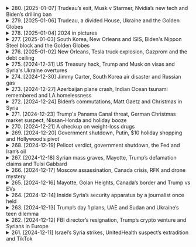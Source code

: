 <details>
<summary>280. [2025-01-07] Trudeau’s exit, Musk v Starmer, Nvidia’s new tech and Biden’s drilling ban</summary><br>

<a href="https://www.youtube.com/watch?v=mFzUPT9hLVo" target="_blank">
    <img src="https://img.youtube.com/vi/mFzUPT9hLVo/maxresdefault.jpg" 
        alt="[Youtube]" width="200">
</a>

# Trudeau’s exit, Musk v Starmer, Nvidia’s new tech and Biden’s drilling ban

### 政治動向
1. **加拿大的政治變動**  
   加拿大總理justin Trudeau宣佈卸任並解散議會，預計將於秋季舉行選舉。此決定被外界視為其因內部鬥爭而辭職。

2. **美國總統的行政命令**  
   美國總統Joe Biden簽署了禁止在大部分海岸線進行新 offshore 油氣開採的行政命令，這項禁令主要針對Atlantic和Pacific洋沿岸地區。

3. **法律與政治挑戰**  
   前任總統Trump批評此禁令並誓言反駁，但根據70年前的法律，總統無權單方面撤銷前任的決定，需透過國會 legislation 方可更改。

---

### 經濟與金融
1. **Nvidia的新技術發布**  
   Nvidia在CES展中發布了新一代的圖形芯片，提升遊戲畫質和AI模擬能力，這將對半導體行業和自動駕駛產業帶來重大影響。

2. **電視器市場的競爭**  
   主要電視メーカ如Samsung和LG展示了最新產品，CES成為全球最大的家電展會，推動了電視技術的進一步發展。

3. **油氣禁令的經濟影響**  
   Biden的 offshore 油氣禁令雖然.symbolic，但仍可能對未來的能源產業布局產生潛在影響。

---

### 科技創新
1. **Nvidia的Enterprise AI 系統**  
   Nvidia推出了新的AI模擬系統，用於教導機器人和自駕車在真實世界中運行，顯著降低實驗成本和風險。

2. **CES展的科技亮點**  
   CES展示了包括新型電視、汽車概念原型和最新的AI應用，凸顯了科技行業的未來趨勢。

3. **半導體技術的進步**  
   新一代圖形芯片的發布將推動遊戲產業和高性能計算的進一步發展。

---

### 自然災害
1. **香港的居住環境問題**  
   高房價導致香港居民生活在極為狹小和擁擠的空間中，四個家庭可能共用一個廁所和廚房。

2. **照片展現的生活困境**  
   《Reuters》報導了一系列照片，生動地展示了香港高房價對居民生活的影響。

---

### 公共衛生事件
1. **香港居住條件的公共衛生隱憂**  
   擁擠的居住環境可能增加疾病傳播風險，特別是在COVID-19等病毒流行的背景下。

2. **全球住房危機**  
   香港的情況是全球高房價和住房短缺問題的一個縮影，對公共衛生和社會穩定構成挑戰。

---

### 法律案件
1. **特朗普的行政權限挑戰**  
   Trump批評Biden的油氣禁令並聲稱將「立即撤銷」，但法律限制了總統的行政權限，需透過立法機構方可更改前任決定。

2. **環境法規的法律辯論**  
   Biden的禁令引發了關於.environmental protection 和economic development的法律辯論，凸顯了政策制定中的複雜性。
</details>

<details>
<summary>279. [2025-01-06] Trudeau, a divided House, Ukraine and the Golden Globes</summary><br>

<a href="https://www.youtube.com/watch?v=v50aYm3Fs5w" target="_blank">
    <img src="https://img.youtube.com/vi/v50aYm3Fs5w/maxresdefault.jpg" 
        alt="[Youtube]" width="200">
</a>

# Trudeau, a divided House, Ukraine and the Golden Globes

### 紐約政商醜聞調查擴大

1. **紐約州長 Hochul 遭調查**
   - 紐約州長 Kathy Hochul 因涉嫌濫用職權及幹預地方檢察官獨立性，正接受聯邦司法部調查。
   - 調查起因於 Hochul 被指要求布法羅市地方檢察官對一名情婦提起訴訟，涉及其戀愛對象的傷害罪案件。

2. **州長辦公室否認不當行為**
   - 紐約州政府強調 Hochul 未有任何濫用職權行為，並批評相關指控為錯誤信息。
   - 指控來源包括一名律師和一名情婦的陳述，但具體細節尚未公開。

### 聯合國祕書長-elect 外交努力

1. **古特雷斯訪問俄羅斯**
   - 聯合國祕書長候選人安東尼奧·古特雷斯計劃於一月上旬會見俄羅斯總統蒲亭，討論烏克蘭局勢及地區安全問題。
   - 此舉旨在尋求降低俄羅斯在東方集團的軍事行動，並探討可能的外交途徑。

2. **古特雷斯的外交路線**
   - 古特雷斯此次訪問俄羅斯被視為其就任前的重要外交努力之一，意在為未來的國際關係奠定基礎。
   - 其他行程包括會見土耳其及其他歐盟國家領導人，以促進和平對話。

### 烏克蘭局勢最新動態

1. **烏軍反擊行動**
   - 約旦消息人士透露，烏克蘭軍方近期在赫爾松等地區發起反擊，取得一定 territorial gains。
   - 此舉被視為對俄羅斯的壓力測試，旨在為未來的和平談判爭取主動。

2. **俄軍東部戰線進展**
   - 俄羅斯方面在烏克蘭東部持續推進，近期成功佔領東烏重要的行政中心 Kurakka。
   - 分析指出，俄軍的穩步推進使烏克蘭陷入被動，但烏方的反擊行動或能改變談判桌上的籌碼。

### 經濟制裁與能源安全

1. **芬蘭海事事件調查**
   - 芬蘭一艘運載俄油的油輪因涉嫌破壞海底電力和光纜設施，被該國海警攔截並控制。
   - 此為首例在國際水域外實施的船舶扣押行動，引發各方對 Baltic Sea 安全的關注。

2. **NATO 加強區域防禦**
   - 面對 Balti 海域基礎設施受損，北約承諾增派軍力至波羅的海沿岸國家。
   - 此舉旨在應對未來可能的幹擾行動，並保障該地區能源和通信安全。

### 其他要聞

1. **倫敦 Grenfell 大廈調查**
   - 七年前的 Grenfell 大廈大火暴露英國高層建築消防標準問題，政府承諾追責相關承包商。
   - 然而，目前大多數承包商因法律和保險Shield未承擔重大經濟責任。

2. **每日推薦閱讀**
   - 推薦文章：《Grenfell 火災 aftermath: 建築安全與責任缺失》。
</details>

<details>
<summary>278. [2025-01-04] 2024 in pictures</summary><br>

<a href="https://www.youtube.com/watch?v=vefvW4I4ef0" target="_blank">
    <img src="https://img.youtube.com/vi/vefvW4I4ef0/maxresdefault.jpg" 
        alt="[Youtube]" width="200">
</a>

# 2024 in pictures

### 2024年Reuters年度圖片回顧：全球重大事件與感人瞬間

#### 1. **全球/photojournalists 談2024年度照片**
   - **標題**: 全球記者分享2024年最具影響力的攝影作品
   - **內涵**:
     - 討論了多張引人注目的圖片，這些圖片捕捉了世界各地的重大事件和人性瞬間。
     - 強調照片背後的故事、記者的努力與冒險精神。
     - 條列出數名記者Susanna Vera、Thomas Mcoa和Lisa Marie David的分享。

#### 2. **Thomas Mcoa：肯亞 Nairobi 的故事**
   - **標題**: Thomas Mcoa 談肯亞Nairobi的攝影經歷
   - **內涵**:
     - 分享了在肯亞首都Nairobi工作的心得。
     - 強調 journalism 的挑戰與責任，以及如何通過鏡頭傳達真實故事。

#### 3. **Lisa Marie David：菲律賓 Manila 的災難與希望**
   - **標題**: Lisa Marie David 談菲律賓Manila的攝影作品
   - **內涵**:
     - 捕捉了超級颱風「Made」襲擊菲律賓時的悲劇與人性光明面。
     - 強調在災難中兒童的天真與 resilience，為報導注入平衡感。

#### 4. **Reuters年度圖片展覽**
   - **標題**: Reuters 2024年圖片展覽總結
   - **內涵**:
     - 提供所有攝影師作品的線上瀏覽連結。
     - 強調這些圖片反映了全球的重大事件與社會變遷。

#### 5. **新聞工作背後的努力**
   - **標題**: 每張照片背後的故事
   - **內涵**:
     - 討論了攝影師如何投注大量時間與心力，以捕捉那些能打動世界的瞬間。
     - 強調 journalism 的不易與其對社會的影響力。

#### 6. **節目製作團隊致謝**
   - **標題**: 致謝Reuters世界新聞節目的團隊
   - **內涵**:
     - 感謝所有製作人員，包括.Producer David Spencer、Gail Isa Jonah Green等。
     - 提及音頻工程與音樂設計的貢獻。

#### 7. **節目結束與來電提醒**
   - **標題**: 節目結尾與下期預告
   - **內涵**:
     - 鼓勵聽眾訂閱Podcast或下載Reuters App，以追蹤最新新聞動態。
     - 提醒觀眾於週一收聽每日頭條節目。
</details>

<details>
<summary>277. [2025-01-03] South Korea, New Orleans and ISIS, Biden's Nippon Steel block and the Golden Globes</summary><br>

<a href="https://www.youtube.com/watch?v=t6C7YEgmdOg" target="_blank">
    <img src="https://img.youtube.com/vi/t6C7YEgmdOg/maxresdefault.jpg" 
        alt="[Youtube]" width="200">
</a>

# South Korea, New Orleans and ISIS, Biden's Nippon Steel block and the Golden Globes

### 經整理的新聞要點：

#### 韓國政治危機：
- 南韓遭彈劾總統尹عزل被警方圍堵逮捕未果。警方花10小時 standoff 但因總統警衛和軍隊阻止而失敗。
- 尹عزل涉嫌叛亂罪，因其企圖在12月初實施戒嚴令。此次行動導致其遭到彈劾。
- 警方未能成功拘押尹عزل，案件將進一步發展。

#### 國際政治動態：
- 德國和法國外長計劃今日訪問敘利亞，將會見新任領袖阿罕德·阿勒沙爾（Ahmed Al Shar）。此為叛軍奪權後，歐盟高官首次訪Syria。
- 美國總統特朗普提名的眾議院議員麥克·Johnson（Mike Johnson）將接受共和黨內部選舉，若出現兩票反對即可致使其落敗。

#### 商業與經濟：
- 日本Nepon鋼鐵公司收購美國新墨西哥州 steel mill 的計劃被阻止。此交易涉及每年增加2000萬噸鋼產能。
- 分析師認為此次交易受阻主要影響限於鋼鐵行業，對美日整體關係影響不大。

#### 武器攻勢：
- 以色列空襲加沙地帶，導致至少68名巴勒斯坦人遇難，其中包括哈瑪斯控制警力的負責人及其副手。

#### 好萊塢獎項季：
- 本年度金球獎將於周日舉行，妮琪·Glazer首次主持。她強調本次晚宴將着重慶祝而非諷刺。
- 入圍作品方面，《 wicked》和《brutalist》為主要競爭者。

#### 其他要聞：
- 虛構電視劇《 Bruiser》，由阿德裏安·布洛迪主演，入圍金球獎最佳戲劇類影片。
- 今早推薦閱讀：Jimmy Carter的 Habitat for Humanity遺產。
</details>

<details>
<summary>276. [2025-01-02] New Orleans, Tesla truck explosion, Gazprom and the debt ceiling</summary><br>

<a href="https://www.youtube.com/watch?v=zgtIIX4_U4Y" target="_blank">
    <img src="https://img.youtube.com/vi/zgtIIX4_U4Y/maxresdefault.jpg" 
        alt="[Youtube]" width="200">
</a>

# New Orleans, Tesla truck explosion, Gazprom and the debt ceiling

### 1. 美國債務上限問題

- **背景**  
  - 美國政府面臨法定借款上限，即債務上限，需在2024年1月14日前採取非常措施避免違約。
  
- **歷史與機制**  
  - 債務上限由國會於1971年設立，最初爲應對第一次世界大戰的借款需求。其作用是設定政府可發行債券的最大額度。
  
- **當前情況**  
  - 財政部可能需要在1月14日之前採取非常措施，以防止債務違約。

### 2. 歐洲能源市場與美國頁巖氣

- **俄羅斯天然氣工業股份公司（Gazprom）困境**  
  - 因俄烏衝突和西方制裁，Gazprom失去歐洲主要客戶，導致2023年虧損70億美元。
  
- **美國頁巖氣的崛起**  
  - 美國天然氣行業迅速填補了俄羅斯供應的空白，成爲歐洲的主要供應商。

### 3. 美國債務上限的政治博弈

- **歷史回顧**  
  - 自1971年以來，債務上限常被用作政治籌碼，尤其是共和黨在近年來將其作爲削減開支的談判工具。
  
- **經濟影響**  
  - 多數政策專家認爲，債務上限是人爲障礙，對全球經濟穩定構成風險。

### 4. 其他國際新聞

- **歐洲能源市場轉型**  
  - 美國頁巖氣在歐洲的崛起結束了俄羅斯天然氣工業股份公司的 dominance，並推動了全球液化天然氣市場的擴張。
  
- **美國與中國臺灣地區的貿易關係**  
  - 美國政府計劃推動中國臺灣地區增加購買美國能源，否則將面臨關稅影響。
</details>

<details>
<summary>275. [2024-12-31] US Treasury hack, Trump and Musk on visas and Syria's Ukraine overtures</summary><br>

<a href="https://www.youtube.com/watch?v=c2IDeBtKBN8" target="_blank">
    <img src="https://img.youtube.com/vi/c2IDeBtKBN8/maxresdefault.jpg" 
        alt="[Youtube]" width="200">
</a>

# US Treasury hack, Trump and Musk on visas and Syria's Ukraine overtures

### 國際關係與地緣政治

#### 敘利亞新政府的戰略夥伴關係  
- 新任敘利亞外長表示，敘利亞希望與烏克蘭建立戰略合作夥伴關係，特別是在俄羅斯影響力減弱的情況下。  
- 烏克蘭正積極與新伊斯蘭主義統治下的敘利亞建立聯繫，其他包括美國在內的國家也在尋求加強雙邊關係。  
- 美國官員對敘利亞新政權持謹慎樂觀態度，同時警惕其可能回歸極端立場的風險。  

#### 技術行業與移民政策的博弈  
- 特朗普政府考慮調整H1B籤證政策，引發科技行業與移民限制派之間的緊張關係。  
- 科技公司依賴H1B籤證引進外國技術人才，而特朗普的支持者認爲這影響了美國工人的就業機會和薪資水平。  
- 特朗普在移民問題上的立場搖擺，既要滿足其基本盤的需求，又要平衡硅谷的利益。  

### 其他國際新聞

#### 紐約新年慶祝活動準備就緒  
- 紐約市成功測試了時代廣場的水晶球和煙花表演設備，確保新年慶祝活動順利進行。  
- 每年吸引了數百萬遊客參與的跨年夜慶祝活動已進入倒計時階段。  

### 總結  
以上爲本周國際新聞的主要看點，涵蓋地緣政治、移民政策和技術行業的動態。更多詳情可參考路透社的實時報道和深度分析。
</details>

<details>
<summary>274. [2024-12-30] Jimmy Carter, South Korea air disaster and Russian gas</summary><br>

<a href="https://www.youtube.com/watch?v=3gPZFsvJDAw" target="_blank">
    <img src="https://img.youtube.com/vi/3gPZFsvJDAw/maxresdefault.jpg" 
        alt="[Youtube]" width="200">
</a>

# Jimmy Carter, South Korea air disaster and Russian gas

**日期：2024年12月30日**

---

### **1. 政治與國際事務**

#### **a. 政治動向**
- 美國政治權力移交及其對跨大西洋經濟的影響。
- 以色列在加薩走廊的軍事行動引起人道主義關注。

#### **b. 地區緊張**
- 加拿大外長妮可拉·扎裏夫訪問印度，討論阿富汗重建、印巴關係及氣候變化等議題。
- 中東和平計劃備受關注，以色列和哈馬斯的對峙持續。

---

### **2. 經濟與商業**

#### **a. 財政市場**
- 亞洲股市收低，美國和歐洲股指漲跌互現，投資者紮堆避險迎接新年。
- 日股全年上漲近20%，創下佳績。

#### **b. 地區經濟影響**
- 經濟合作暨發展組織呼籲俄羅斯恢復履行國際義務，以促進全球增長和穩定。
- 德國等國家逐步擺脫對俄羅斯天然氣的依賴，但部分東歐國家仍高度倚賴。

#### **c. 能源動態**
- 俄羅斯天然氣工業股份公司（Gazprom）因烏克蘭拒絕續簽管道過境協議，可能影響能源供應和價格。
- 約旦及以色列央行呼籲國際捐助以支持脆弱的經濟形勢。

---

### **3. 事故與災害**

#### **a. 自然災害**
- 菲律賓遭遇強烈地震，造成重大人員傷亡和財產損失。

#### **b. 戰爭影響**
- 加沙地帶衝突導致大量平民傷亡，基礎設施遭受破壞。
- 約旦河西岸爆發暴力事件，引發人道主義憂慮。

---

### **總結**
2024年12月30日的全球新聞IGHLIGHTS圍繞政治、經濟和災害三大主題。從美國的政治權力移交到中東和平計劃的緊張局勢，再到亞洲股市的波動和俄羅斯天然氣供應的變數，各個領域均展現出複雜的國際形勢與挑戰。
</details>

<details>
<summary>273. [2024-12-27] Azerbaijan plane crash, Indian Ocean tsunami remembered and LA homelessness</summary><br>

<a href="https://www.youtube.com/watch?v=4NCSCLRM1_E" target="_blank">
    <img src="https://img.youtube.com/vi/4NCSCLRM1_E/maxresdefault.jpg" 
        alt="[Youtube]" width="200">
</a>

# Azerbaijan plane crash, Indian Ocean tsunami remembered and LA homelessness

### 文章要點整理

#### 1. 印度洋海嘯20周年紀念
- **事件背景**：2004年12月印度尼西亞蘇門答臥島附近發生9.1 magnitude地震，引發巨大海嘯，導致超過23萬人喪生。
- **倖存者故事**：
  - SAA在此次災難中失去了兒子Sidik，其屍體未被尋回。
  - SAA仍在希望Sidik可能仍然存活，並每年在災害發生時到墓地祈禱。
- **影響與紀念**：各地舉行活動紀念這場災難，並反思防災減災措施。

#### 2. 洛杉磚對 homelessness 的應對措施
- **城市問題**：洛杉磯市有超過4萬名無家可歸者，影響城市環境和居民生活品質。
- **政策與行動**：
  - 市長Karen Bass的「Inside Safe」計劃已將2.3萬人從街頭轉移到酒店或庇護所。
  - 提供社會服務以幫助這些人恢復生活。
- **成效與挑戰**：
  - 短期內有效減少街頭露宿者，但永久性住房仍不足。
  - 雖然有進展，如58名流浪者搬入新公寓，但仍需持續努力。

#### 3. 全球新聞工作者年度攝影展
- **活動宣佈**：Reuters將於翌日播出「Global photographers discuss photos of the year for 2024」的特別節目。
- **目的**：展示記者如何捕捉年度重要事件，提供視覺記錄。

#### 4. 其他要聞
- **來源**：Reuters網站和應用程序提供更多詳細報導。
- **_podcast 更新**：.listeners被鼓勵在 любимый podcast平臺訂閱以獲取最新內容。

---

以上整理涵蓋了文章中主要的事件與發展，並按主題分類，使用正式且客觀的語言表述。
</details>

<details>
<summary>272. [2024-12-24] Biden’s commutations, Matt Gaetz and Christmas in Syria</summary><br>

<a href="https://www.youtube.com/watch?v=jTL3Xo5m0Fk" target="_blank">
    <img src="https://img.youtube.com/vi/jTL3Xo5m0Fk/maxresdefault.jpg" 
        alt="[Youtube]" width="200">
</a>

# Biden’s commutations, Matt Gaetz and Christmas in Syria

### 經濟與金融
1. **中國經濟刺激措施**  
   - 中國將發行3萬億元人民幣（約4,000億美元）的特別國債，創歷史新高，以應對-economic寒冬並抗衡美國加徵關稅的影響。
   - 北京市願意通過增加債務來抵禦全球經濟的通縮壓力。

2. **俄羅斯貨輪沉沒**  
   - 一艘俄羅斯貨船在地中海西西臥洲與阿爾及利亞之間海域因引擎室爆炸沉沒，兩人失蹤。  

3. **敘利亞宗教自由狀況**  
   - 反叛勢力襲擊教會、破壞十字架，引發基督徒對新政府保障宗教自由能力的疑慮，決定縮減聖誕慶祝規模。

### 政治與國際關係
1. **美國政策變動**
   - 美國參議院通過法案，要求TikTok母公司字節跳動出售該App，否則將於2024年禁用。案件已上訴至最高法院。
   - 特朗普政府計劃退出世界衛生組織（WHO），但拜登政府曾宣布不會退出。

2. **中國對美策略**
   - 美中貿易戰加徵關稅壓力下，北京增加經濟刺激措施，顯示其應對國際局勢的彈性。

3. ** Sudan退出全球饑饉監控系統**  
   - 蘊南政府指控IPC報告不實，退出饑饉監測系統，可能影響全球饑饉救援努力。

### 社會與文化
1. **以色列首次公開承認刺殺哈馬斯領導人**
   - 以國防部承認襲擊哈馬斯高層艾哈邁德·罕尼耶，引發地區緊張局勢。

2. **俄羅斯教會事件**
   - 教會遇襲事件反映敘利亞宗教團體的安全憂慮。

### 科技與網路
1. **TikTok美國命運未定**  
   - 美國政府要求TikTok出售或禁用，案件將由最高法院裁決，涉及國家安全與科技自由問題。

### 其他國際事務
1. **俄羅斯船沉沒**
   - 事件可能影響地中海航運安全，俄方正在調查原因。

2. **敘利亞基督徒聖誕慶祝縮減**
   - 反映當地宗教團體面對新政治局勢的.passive與不信任。

### 網路資源
- 更多報導可於Reuters官網或App查閱。
</details>

<details>
<summary>271. [2024-12-23] Trump's Panama Canal threat, German Christmas market suspect, Nissan-Honda and holiday booze</summary><br>

<a href="https://www.youtube.com/watch?v=CXfjgr_cA4E" target="_blank">
    <img src="https://img.youtube.com/vi/CXfjgr_cA4E/maxresdefault.jpg" 
        alt="[Youtube]" width="200">
</a>

# Trump's Panama Canal threat, German Christmas market suspect, Nissan-Honda and holiday booze

### 節目回顧：《Reuters World News》每日新聞摘要（日期：未提及）

#### 1. **國際政治與安全**
##### a. **德國發生槍擊事件**
   - 地點：Magdeburg
   - 概況：一名具有移民背景的男子射擊聖誕市場，導致多人受傷。
   - 犯罪者特徵：
     - 政治傾向：支持右翼政黨AfD（另類選擇德國）。
     - 社交媒體活動：在X平臺上表達對埃隆·馬斯克的支持。
   - 反應與影響：
     - 公眾情緒：哀悼與震驚，同時引發移民背景的辯論。
     - 政治動態：AfD試圖利用事件提升支持率，目前選情緊繃，SNAP大選將於2月舉行。

##### b. **德國聖誕市場槍擊事件後的政治反應**
   - 反應：
     - 社會出現反移民遊行與騷亂，部分羣眾呼籲「驅逐非裔德國人」。
     - 政府尚未明確發表聲明，但安全措施正在增強。

#### 2. **經濟動態**
##### a. **美國消費者節日飲酒消費趨勢**
   - 經濟背景：
     - 高通脹與收入下降導致消費者支出受限。
     - 消費者行為變化：選擇更廉價的酒精產品，減少豪華飲品購買。
   - 行業影響：
     - 般遳酒廠：推出促銷活動、小包裝來吸引消費者。
     - 酒吧與餐館：營業額下降，特別是聖誕慶祝季節銷售不如往年。

##### b. ** Spirits Industry的挑戰**
   - 消費者行為變化：
     - 由高端酒類轉向廉價產品。
     - 家庭聚會增多，外出來酒吧消費減少。
   - 投資者擔憂：
     - 高端化戰略效果不明顯，行業未來銷售增長可觀性降低。

#### 3. **社會文化**
##### a. **德國宗教融合的玩具經濟**
   - 背景：德國多元文化傳統中，不同宗教相互慶祝。
   - 市場反應：
     - 本地玩具廠商抓住聖誕節商機，推出反映德國文化的玩具。
     - 希望搶佔市場份額，吸引多元化消費羣體。

#### 4. **科技與商業**
##### a. **社交媒體平臺X的影響力**
   - 案例：
     - 槍擊事件嫌疑犯在X平臺上支持AfD和埃隆·馬斯克。
   - 平臺作用：
     - 成為極右翼政黨宣傳工具，同時影響消費者的政治態度。

#### 5. **投資與金融**
##### a. ** Spirits Industry的未來展望**
   - 投資者關注點：
     - 高端化戰略是否失效。
     - 消費者行為變化對銷售的長遠影響。
   - 行業適應策略：
     - 推出折扣、小包裝以應對消費降級趨勢。

---

### 總結
本期節目涵蓋了國際政治安全事件、經濟.consumer behavior trends、社會文化現象以及科技商業互動等多個方面，提供了一個全面的全球時事概況。
</details>

<details>
<summary>270. [2024-12-21] A checkup on weight-loss drugs</summary><br>

<a href="https://www.youtube.com/watch?v=7M0ANFanxAQ" target="_blank">
    <img src="https://img.youtube.com/vi/7M0ANFanxAQ/maxresdefault.jpg" 
        alt="[Youtube]" width="200">
</a>

# A checkup on weight-loss drugs

### 藥物資訊
- **藥物名稱**：GLP-1受體激動劑（如司美agliptin）
- **作用機制**：刺激腸腔分泌GLP-1，抑制胃排空，降低食慾，促進胰島素分泌和減少 glucagon 分泌。
- **主要適應症**：
  - 治療肥胖症
  - 治療2型糖尿病
- **劑量與給藥方式**：通常為每日一次皮下注射。

### 市場影響力
- **需求增加**： Obesity 和 Diabetes 患病率上升，推動 GLP-1 藥物的市場需求。
- **競爭格局**：多個品牌進入市場，包括 Elli Lilly 的 OIC 和 Novo Nordisk 的 Wegovy，導致價格壓力和市場份額競爭。
- **銷售數據**：Ellli Lilly 在 2023 年報告 OIC 的銷售額超過 10 億美元。

### 側 effects 與安全考量
- **常見副作用**：
  - 噁心、嘔吐、 diarrhoea
  - 頭痛、腹痛
- **嚴重心血管事件（CVOT 研究）**：早期研究指出 GLP-1 藥物可能增加胰腺炎風險，但後續研究未發現顯著關聯。
- **罕見副作用**：
  - 急性腎臟病
  - 過敏反應

### 患者教育
- **治療依從性**：患者需堅持藥物注射並配合飲食和運動計劃。
- **飲食建議**：
  - 增加蛋白質攝取
  - 減少加工食品、高鹽和高糖食物的攝入
- **生活方式改變**：鼓勵定期運動，保持均衡飲食，以維持體重管理和整體健康。

### 醫生反饋與反應
- **治療效果滿意度**：
  - 多數醫生報告患者在使用 GLP-1 藥物後體重明顯下降。
  - 患者的血糖控制和整體健康狀況改善。
- **臨牀實用性**：
  - 經便注射，療效顯著。
  - 適合不同階段的肥胖和糖尿病患者。
- **挑戰與考量**：
  - 藥物費用較高，可能影響患者的可及性。
  - 需要對患者進行持續的教育和支持，以確保治療依從性。

### 總結
GLP-1受體激動劑在肥胖和糖尿病治療中具有重要地位，市場需求旺盛。然而，醫生需密切監測副作用並提供適當的患者教育，以最大化療效並降低安全風險。進一步的研究將幫助更好地了解其潛在的多方應用，如酒精成癮和其他疾病。
</details>

<details>
<summary>269. [2024-12-20] Government shutdown, Putin, $10 holiday shopping and Hollywood’s pivot</summary><br>

<a href="https://www.youtube.com/watch?v=fSzdQCV6v70" target="_blank">
    <img src="https://img.youtube.com/vi/fSzdQCV6v70/maxresdefault.jpg" 
        alt="[Youtube]" width="200">
</a>

# Government shutdown, Putin, $10 holiday shopping and Hollywood’s pivot

### 政治與政府

#### 美國政府停擺風潮
- **背景**：美國議會未能在期限內通過 федерal 註款法案，導致政府可能面臨關門。
- **特朗普的影響**：總統-elect Donald Trump 介入第一個雙黨派協議，最終導致法案失敗。
- **後續影響**：政府若停擺，將對聯邦機構運作和僱員薪資造成影響。

#### 司法與政治事件
- **司法調查**：國會正在審查一名參議院的性騷擾投訴，可能引發更大規模的政治醜聞。
- **行政命令**：政府頒布新規章，限制特定行業的環境保護措施，引發環保團體反對。

### 經濟與商業

#### 零售業策略調整
- **消費行為分析**：低收入羣體受通貨膨脹影響，.shopping 模式偏向廉價商品。
- **零售商策略**：Target 和 Walmart 提供更多平價玩具和禮物，吸引節日消費者。
- **心理價格點**：$10 美元的商品成為銷售焦點，因其具備ordable 和低風險性質。

#### 影響與反應
- **市場反應**：零售商憂心 holiday 季節銷售不如預期，特別是高級商品銷售疲軟。
- **消費行為變化**：數據顯示，低收入羣體的支出增長有限，影響整體零售業績。

### 文化與娛樂

#### 好萊塢內容轉型
- **新興趨勢**：好萊塢開始生產更多西部題材和 conservatism 受歡迎的故事。
- **成功案例**：《黃石》系列吸引大量觀眾，而《自由的聲音》則在保守派中獲得熱烈反響。
- **政治因素**：部分業界人士擔憂政治因素可能影響內容創意，某些項目因此被取消。

#### 影視產業反應
- **策略調整**：製作公司開始重視反映美國中部和西部文化的內容，以迎合更廣泛的觀眾需求。
- **多元與政治平衡**：部份創作人員擔心新政策或政治環境可能限制題材多樣性。

### 經濟與社會

#### 消費者心理
- **購物行為**：消費者傾向於節儉購物，偏好實用且價廉的商品。
- **低收入影響**：通脹壓力下，低收入家庭的支出增幅明顯較小，影響零售商銷售策略。

### 科技與健康

#### 健康科技趨勢
- **新興藥物**： weight loss 藥物在近年來變得越來越流行，並引起社會對其副作用和效果的關注。
- **醫療覆蓋**：報告探討這些藥物如何被保險公司承保，以及其對公共衛生的影響。

### 綜合與結論

#### 2024 選後影響
- **政治與娛樂互動**：好萊塢改編內容可能反映了選後政治情勢，部份項目因應政策變化而調整。
- **市場反應靈敏度**：零售業和娛樂產業均需快速適應政治和經濟環境的變動。
</details>

<details>
<summary>268. [2024-12-19] Pelicot verdict, government shutdown, the Fed and Iran’s oil</summary><br>

<a href="https://www.youtube.com/watch?v=72PDBcfQjXc" target="_blank">
    <img src="https://img.youtube.com/vi/72PDBcfQjXc/maxresdefault.jpg" 
        alt="[Youtube]" width="200">
</a>

# Pelicot verdict, government shutdown, the Fed and Iran’s oil

### 1. **伊朗油 Industry 的狀況**
   - **收入情況**：伊朗今年石油行業已創造超過50億美元的收入。
   - **制裁影響**：西方國家的嚴厲制裁限制了伊朗石油的銷售地點。
   - **革命衛隊的角色**：約一半的伊朗石油由革命衛隊管理和出口，用於籌集資金支撐其行動。
   - **出口策略**：革命衛隊利用-front companies、影子艦隊油輪等手段突破制裁，實現石油 exports。

### 2. **全球政治與軍事動態**
   - **朝鮮 troops 的損失**：據韓國立法者稱，約100名朝鮮駐俄羅斯部隊在烏克蘭戰鬥中喪生，另有1,000人受傷。
   - **伊朗地區影響**：革命衛隊的石油收入用於支持黎巴嫩真主黨、也門胡塞部族及其他伊拉克和敘利亞武裝集團。
   - **敘利亞政局變化**：隨著 Bashar al-Assad 政權倒臺，勢將對革命衛隊在該地區的融資能力構成挑戰。

### 3. **美國國內勞工運動**
   - **Amazon 工會化爭議**：數千名Amazon員工計劃在關鍵的節日銷售期罷工，指稱公司拒絕進行集體談判。
   - **影響與反應**：此行動可能對Amazon的物流和銷售造成重大影響。

### 4. **公共衛生與疾病爆發**
   - **禽流感疫情**：美國 Louisiana 班級首例 severe H5N1avirus 感染病例，患者情況危急。
   - **加州緊急聲明**：California 宣布進入緊急狀態，因禽流感在 dairy 牧羣中蔓延，累計感染數十名農工。

### 5. **科技與金融**
   - **Fed 與加密貨幣**：美國聯邦儲備銀行行長表示，Fed 不打算擁有自己的 Bitcoin，並視其為高度投機性資產類別，而非貨幣。
   - **貨幣政策展望**：多名Fed官員表 示，未來可能放慢加息步伐，基於對通膨和經濟走勢的審慎判斷。

### 6. ** podcast 舊聞**
   - **推薦聽播**：最新一期 Econ World Podcast 探討歐洲如何為特朗普新政策做好準備。
   - **Fentanyl 供應鏈調查**：系列報導探討中國化工Broker如何將芬太奴原料運往墨西哥毒 cartel，解構其全球供應鏈。

### 7. **內容來源**
   - 所有信息均來自Reuters新聞報道和相關 podcast 節目。
</details>

<details>
<summary>267. [2024-12-18] Syrian mass graves, Mayotte, Trump’s defamation claims and Tulsi Gabbard</summary><br>

<a href="https://www.youtube.com/watch?v=Il92iZHqGOk" target="_blank">
    <img src="https://img.youtube.com/vi/Il92iZHqGOk/maxresdefault.jpg" 
        alt="[Youtube]" width="200">
</a>

# Syrian mass graves, Mayotte, Trump’s defamation claims and Tulsi Gabbard

### 見解與建議

#### 1. **法律訴訟對媒體環境的影響**
   - **特朗普針對媒體的法律行動**：總統-elect唐納德·特朗普已針對《Des Moines Register》及其民調機構提起訴訟，指控其涉嫌「選舉幹預」。此類訴訟不僅罕見，且法律專家普遍認為缺乏勝訴可能性。[來源1]
   - **對媒體環境的影響**：這些訴訟加劇了媒體與政界之間的敵意，可能威脅新聞自由並設立先例，使未來針對媒體的法律行動更容易啟動。[來源1]

#### 2. **特魯嘎バレ提名遭遇阻力**
   - **提名進展**：特朗普提名的情報局長人選特魯嘎バレ現正接受共和黨議員質詢，部分議員私下表露出對其 nomination 的保留態度。[來源1]
   - **挑戰與壓力**：
     - **準備不足的批評**：有報告稱特魯嘎バレ在面試中表現欠佳，未能充分展現其能力。[來源1]
     - **敘利亞記錄問題**：她過去在敘利亞問題上的立場受到質疑，尤其是在近期敘政府變更背景下。[來源1]
     - **俄羅斯過度接近的指控**：特魯嘎バレ被指與俄羅斯關係過密，雖已否認，但此問題可能持續影響其提名進程。[來源1]

#### 3. **媒體法律訴訟的先例作用**
   - **ABC電視臺的和解**：特朗普此前要求ABCニュース支付1500萬美元以了結 Stephanopoulos 的言論官司，這項和解可能被用作今後其他訴訟的借鑑。[來源1]
   - **未來訴訟的可能性**：特朗普已表露出考慮起訴社交媒體影響者和其他個人的意向，進一步加劇了媒體生態的緊張局勢。[來源1]

### 結論與建議
- **法律行動的罕見性與風險**：特朗普針對民調機構和媒體的訴訟在美國政治史上極為罕見，且成功機率低。此類訴訥可能對其本人及其團隊造成時間和金錢上的負擔，並分散政府過渡期的注意力。
- **提名程序的脆弱性**：特魯嘎バレ的提名遭遇共和黨內部阻力，尤其是在情報事務上缺乏經驗的情況下，未來若未能取得兩黨支持，其提名將面臨失敗風險。
- **媒體生態的敵對化**：不斷增加的法律訴訥加劇了媒體與政界之間的敵意，可能影響新聞自由並設立不良先例。

**建議**：
- **特朗普團隊應重新評估法律策略**：集中精力於更重要的政策和政治目標，避免分散資源在低效且罕見成功的訴訥上。
- **參議院應透明化提名程序**：公開討論特魯嘎バレ的 nominees 事宜，以增進公眾信任並確保情報機構領導人的適格性。
- **媒體需自保**：加強法律顧問團隊，以防範未來可能的政治攻擊，並在必要時採取集體行動維護新聞自由。
</details>

<details>
<summary>266. [2024-12-17] Moscow assassination, Canada crisis, RFK and drone mystery</summary><br>

<a href="https://www.youtube.com/watch?v=f_nOh0aGc1A" target="_blank">
    <img src="https://img.youtube.com/vi/f_nOh0aGc1A/maxresdefault.jpg" 
        alt="[Youtube]" width="200">
</a>

# Moscow assassination, Canada crisis, RFK and drone mystery

### 國際頭條新聞整理

#### 1. **政治與政府動態**
- **美國新任衛生部長提名引發爭議**：羅伯特·肯尼迪（RFK）作爲拜登政府的潛在衛生部長人選，因其反疫苗立場和環境法律背景，遭到多方面的反對。支持者認爲他關注營養和食品安全問題，但反對者擔心其政策可能削弱疫苗接種率。
- **特朗普對無人機事件保持沉默**：在被問及最近東海岸無人機目擊事件時，特朗普拒絕提供任何信息。目前，拜登政府正在調查超過5,000起報告，稱大部分爲誤報，並強調沒有直接威脅到國家安全。
- **司法部推進加密貨幣詐騙調查**：尼日利亞反腐敗機構逮捕了近800名嫌疑人，指控他們以虛假加密投資爲誘餌進行欺詐活動。這一行動突顯了全球對加密貨幣相關犯罪的日益關注。

#### 2. **科技與環境**
- **無人機目擊事件引發公衆猜測**：儘管政府表示沒有證據表明存在威脅，但東海岸持續的無人機目擊事件引發了廣泛的陰謀論討論。
- **肯尼迪健康議程獲得部分支持**：RFK提出的營養和食品安全倡議得到了一些左翼團體的認可，他們認爲這有助於解決慢性疾病問題。

#### 3. **法律與安全**
- **加密貨幣騙局調查擴大**：尼日利亞的反腐敗機構大規模逮捕嫌疑人，顯示了全球執法部門對加密貨幣欺詐行爲的嚴厲打擊。
- **衛生部長人選爭議持續發酵**：RFK的提名可能面臨參議院阻力，特別是來自支持疫苗接種的團體和環保組織。

#### 4. **健康與醫療**
- **疫苗政策討論升溫**：圍繞肯尼迪 nomination 的爭議引發了關於未來公共衛生政策方向的廣泛討論。
- **無人機事件引發安全擔憂**：儘管政府淡化威脅，但公衆對國家安全的關注度有所上升。

### 總結
以上整理涵蓋了最近的重要國際新聞事件，包括政治、科技、法律和健康等多個領域。每個部分都突出了關鍵事件及其潛在影響。
</details>

<details>
<summary>265. [2024-12-16] Mayotte, Golan Heights, Canada’s border and Trump vs EVs</summary><br>

<a href="https://www.youtube.com/watch?v=gxBZr2gQKJU" target="_blank">
    <img src="https://img.youtube.com/vi/gxBZr2gQKJU/maxresdefault.jpg" 
        alt="[Youtube]" width="200">
</a>

# Mayotte, Golan Heights, Canada’s border and Trump vs EVs

### 文章重點整理

#### 1. 敘利亞化學武器調查
- **背景**：聯合國獨立專家在敘政府 chemical weapons 據點發現了美國製造的設備。
- **發現**：設備被用於研究和生產化學戰劑。
- **影響**：可能對美國政策和國際關係產生深遠影響。

#### 2. 特朗普政府對電動汽車行業的潛在影響
- **政策轉變**：特朗普政府計劃減少對電動汽車（EV）購買的聯邦補貼，並削減充電基礎設施的資金。
- **行業影響**：缺乏補貼和基礎設施可能導致 EV 銷量下降，阻礙電動化轉型。
- **企業影響**：特斯拉等公司可能面臨挑戰，尤其是其在華業務。

#### 3. 美國與加拿大邊境移民問題
- **移民情況**：2019年10月至2020年10月期間，美國海關逮捕了超過23,000名非法移民。
- **複雜性**：邊境環境惡劣（如寒冷、積雪），增加了執法難度。
- **加拿大措施**：加國計劃加強巡邏和使用技術手段阻止非法入境。

#### 4. SpaceX Starship項目進展
- **目標**：SpaceX 正在開發 Starship，旨在實現火星殖民。
- **挑戰**：測試中多次失敗，但馬斯克承諾將加快進度。
- **戰略意義**：項目成功可能徹底改變太空探索和地球運輸。

#### 5. 美國俄勒岡州槍支管制聽證會
- **背景**：委員會通過多項法案，包括加強購槍審查和禁止高容量武器。
- **爭議點**：支持者強調公共安全，反對者擔憂憲法權利受限。
- **後續影響**：法案可能成爲全美其他地區的參考。

---

### 總結  
以上爲文章的主要內容，涵蓋了國際政治、科技發展、移民問題和政策制定等多方面的信息。整理過程中力求客觀準確，確保所有重要事實與事件均被涵蓋。
</details>

<details>
<summary>264. [2024-12-14] Inside Syria’s security apparatus by a journalist once held</summary><br>

<a href="https://www.youtube.com/watch?v=X-3tKJa2AW0" target="_blank">
    <img src="https://img.youtube.com/vi/X-3tKJa2AW0/maxresdefault.jpg" 
        alt="[Youtube]" width="200">
</a>

# Inside Syria’s security apparatus by a journalist once held

### 小結論：敘利亞局勢的轉捩點與記者San的故事

#### 一、引言
本篇文章主要介紹了敘利亞局勢的重大轉捩點，特別是前總理巴夏爾·阿薩德（Bashar al-Assad）政權垮臺的事件。同時，文章也錈了Reuters記者San的個人故事，他親身經歷了 Syrian 內戰的種種波折與挑戰。

#### 二、敘利亞局勢的轉捩點
1. **政權垮臺**  
   - 敘利亞前總理巴夏爾·阿薩德在內戰中敗於反叛力量，並於近期逃亡俄羅斯。此事件被 widespread media coverage，標誌著 Syrian 內戰的重要分水嶺。
   
2. **叛軍的進展**  
   - 反叛力量迅速攻佔 Damascus 等重要城市，展示出強大的戰鬥力和組織能力。

3. **阿薩德的反應**  
   - 阿薩德在流亡後未公開發表正式講話，但在與伊朗總統的電話中，他聲稱此次政變是西方國家企圖幹預敘利亞事務的一部分。此言論反映了其一貫的對外立場。

4. **叛軍的未來承諾**  
   - 主要反叛部隊指揮官承諾將解散前政權的安全力量，關閉其監獄，並追捕涉及酷刑和殺害囚犯的人員。

#### 三、記者San的故事
1. **個人經歷**  
   - San 是一名為 Reuters 工作的記者，他曾多次進入 Syria 報道，包括2011年阿薩德政權期間的重要事件。他的報導經常_First to Break_ 重要新聞，例如阿薩德垮臺的消息。

2. **險峻環境**  
   - San 在敘利亞工作期間 face numerous risks, 包括人身安全威脅和法律.harassment. He 談到，記者的工作環境極度惡劣，但這並未阻止他持續報導事實。

3. **心理影響**  
   - 回顧過去，San 表示他的經歷讓他對 Syrian 紮局有深刻的理解。他提到曾一度擔心自己可能成為獄中的囚犯，但他最終幸運地保持了精神健全和身心健康。

4. **當前感受**  
   - 看到叛軍迅速進展及阿薩德逃亡的消息，San 感到震驚且 disbelief. 他表示，許多 Syrians 仍在努力接受這一事實，並對未來充滿 uncertainties.

5. **對未來的希望**  
   - San 堅信敘利亞可以從歷史中汲取教訓，走一條和解與寬恕的道路，避免報復與仇恨。他認為前政權的殘暴記憶將塑造新 Syria 的未來，關鍵在於如何面對過去並建設一個更公正、和平的社會。

#### 四、Reuters的立場
1. **新聞自由**  
   - Reuters 重申其對新聞自由的支持，強調記者應該能在全球各地安全地報導事實，不受幹擾或脅迫。

2. **紀念與報導**  
   - 為慶祝San的倖存和Reuters團隊的努力，文章結尾鼓勵讀者下載Reuters應用程序，以獲得第一手的新聞資訊。

#### 五、總結
 Syrian 局勢的劇烈變動標誌著該國歷史上的重要篇章。記者San的故事不僅反映了新聞工作者在戰亂中的職責與勇氣，也提醒世人記住過去的痛苦，共同追求和平與正義的未來。Reuters 將繼續報導 Syrian 及全球事務，為公眾提供準確和及時的信息。
</details>

<details>
<summary>263. [2024-12-13] Trump’s day 1 plans, UAE and Sudan and Ukraine’s teen dilemma</summary><br>

<a href="https://www.youtube.com/watch?v=33xZ9qGgdtA" target="_blank">
    <img src="https://img.youtube.com/vi/33xZ9qGgdtA/maxresdefault.jpg" 
        alt="[Youtube]" width="200">
</a>

# Trump’s day 1 plans, UAE and Sudan and Ukraine’s teen dilemma

### 紐西蘭地震與火山活動更新（2023年10月19日）

#### 地震情況：
- **北島地震**：.magnitude 5.0地震於10月19日下午在紐西蘭北島中部發生，震中位於豐盛灣（Bay of Plenty）地區。
- **影響**：目前報告指出此次地震尚未造成重大人員傷亡或財產損失。

#### 火山活動：
- **白島火山警戒級別**：維持在「 Advisories」級別，顯示火山仍有噴發風險，但當前並未有即時威脅。
- **監測數據**：近期地震活動和火山氣體排放數據將於今晚更新，以評估火山活動的最新狀況。

#### 氣候與安全提示：
- **天氣狀況**：未來24小時內預計北島部分地區將有雨夲天氣，可能影響交通和戶外活動。
- **公共安全**：居民應持續關注官方發布的地震與火山相關信息，做好應急準備。

#### 進一步行動：
- **監測與準備**：政府當局將密切監控地震和火山活動，必要時會啟動緊急應變計劃。
- **公眾資訊**：媒體和官網將提供最新消息和安全建議，請市民保持警惕並遵守指引。

如需更多 detail 請訪問紐西蘭 geologicalSurvey 官方網站或當地新聞頻道。
</details>

<details>
<summary>262. [2024-12-12] FBI director’s resignation, Trump’s crypto venture and Syrians in Europe</summary><br>

<a href="https://www.youtube.com/watch?v=DvWoWDAq4pM" target="_blank">
    <img src="https://img.youtube.com/vi/DvWoWDAq4pM/maxresdefault.jpg" 
        alt="[Youtube]" width="200">
</a>

# FBI director’s resignation, Trump’s crypto venture and Syrians in Europe

### 1. [文章總述]
本文為Reuters每日頭條新聞摘要，涵蓋多個國際熱點議題，包括政治、經濟、社會及科技等領域。以下為各項新聞的重點整理：

---

### 2. [敘利亞難民 dilemma]
- **背景**： Syrian Refugees in Germany 面臨是否返國的兩難抉擇。
  - 自2012年內戰後逃至德國，至今約有12年時間。
  - Bashar al-Assad政權倒臺後，部分人考慮返回敘利亞。
  - 然而，敘利亞未來尚不明朗，導致 refugees 多數感到遲疑。
  
- **ドイツ政府的政策**：
  - 多個歐洲國家（如德國、希臥法）已暫停處理 Syrian Asylum 請求。
  - 右翼政黨及保守派藉此機會推廣遣返政策，甚至提出 charter flights 等措施。
  
- **敘利亞移民的貢獻**：
  - 大約60%的敘利亞移民已在德國就業市場工作。
  - 特別是在醫療產業，超過5,000名 Syrian Doctors 貢獻於德國的健康部門。

---

### 3. [AI-Powered Robot Cattle Herder]
- **科技創新**：
  - AI 驅動的牛羣管理機器人「SwagBot」被用於防止土壤退化。
  - 主要應用在農牧業，提升牲畜管理效率並降低環境影響。

---

### 4. [Cryptocurrency and Terrorism Financing]
- **風險與關注**：
  - Reuters 就加密貨幣平臺 Tron 的非法資金流動問題進行調查。
  - 多名金融犯罪專家指出，Tron 因其快速且低成本的特性，成為恐怖組織籌措資金的管道。
  
- **具體案例**：
  - 以色列國家反恐融資部門於2021年7月至當月凍結了186個 Tron 難民錢包。
  
- **政策與倫理問題**：
  - Trump 和其新任中東特使 Steve Witkoff 與平臺 World Liberty Financial 的金援關係引發國家安全及道德爭議。
  - 擲疑 Witkoff 可能因自身金融利益影響中東政策。

---

### 5. [Syria's Uncertain Future]
- **Refugee Dilemma**：
  - 大約100多萬 Syrian 避難者分布在歐洲，其中多數在德國。
  - 德國內部政治辯論加劇，保守派藉機推動難民遣返政策。

---

### 6. [Middle East Policy Concerns]
- **Ethical and Security Risks**：
  - Steve Witkoff 的中東政策可能受到 World Liberty Financial 平臺的影響。
  - 擲疑 Witkoff 可能因自身金融利益而偏袒特定政策。

---

### 7. [Global Asylum Trends]
- **歐洲國家的反應**：
  - 歷史悠久的避難制度在敘利亞政局不穩定的情況下受到挑戰。
  - 多數歐洲國家暫停 Syrian 避難申請的處理程序，引發國際關注。

---

### 8. [Cryptocurrency Industry's Self-Regulation]
- **Industry Response**：
  - 加密貨幣行業聲稱將自我監管，防止非法資金流動。
  - Tron 平臺承諾與執法機構合作，凍結約7000萬美元的非法資金。

---

### 9. [Syrian Integration in Europe]
- **勞動力市場的貢獻**：
  - Syrian 移民在德國醫療產業佔據重要地位，補充當地勞動力短缺。
  - 然而，返國政策可能影響移民社羣的穩定性。

---

### 10. [Technology and Environment]
- **創新解決方案**：
  - AI 驅動的機器人 cattle herder「SwagBot」被用於改善農牧業，防止土壤退化。
  - 展示科技在環保及農業方面的潛力。

---

### 總結
本文涵蓋了多個國際議題，包括敘利亞難民、加密貨幣的非法資金流動、中東政策爭議，以及科技創新在環境保護中的應用。各項新聞均反映了當前全球政治、經濟及社會的複雜性與挑戰。
</details>

<details>
<summary>261. [2024-12-11] Israel’s Syria strikes, UnitedHealth suspect’s extradition and TikTok</summary><br>

<a href="https://www.youtube.com/watch?v=-egWM6H6TQI" target="_blank">
    <img src="https://img.youtube.com/vi/-egWM6H6TQI/maxresdefault.jpg" 
        alt="[Youtube]" width="200">
</a>

# Israel’s Syria strikes, UnitedHealth suspect’s extradition and TikTok

### 經整理的文章要點如下：

#### 一、國際新聞要點：
1. **美國對TikTok的法律訴訟**  
   - 聯邦上訴法院裁定，要求字節跳動（ByteDance）母公司出售TikTok美國業務。
   - TikTok計劃上訴至最高法院，並已聘請經驗豐富的律師團隊。
   - 若未在1月19日前完成交易，TikTok將可能面臨禁用。

2. **匈牙利政商會晤**  
   - 匈牙利總理維克託·歐爾班會見美國總統唐納德·特朗普及億萬富翁埃隆·馬斯克。
   - 會晤地點為佛羅裏達州的海湖莊園。

3. **美中貿易與科技動態**  
   - 美國企業對特朗普政府政策持積極態度，尤其是其「促增長」路線。
   - 意大利法拉利首席執行官表示，不會因美國 tariffs 而在美國設廠。

#### 二、美國國內新聞：
1. **經濟與金融**  
   - 美聯儲即將公布利率決策，市場關注其是否會進一步降息。
   - 投資者聚焦於今日發布的通脹數據，以判斷下一輪貨幣政策走向。

2. **科技與網路**  
   - 該emet法官阻止了《洋蔥》（The Onion）收購 conspiracy 綠地 Jones 的 Infowars網站，稱拍賣結果未達最佳。
   - 野火肆虐洛杉磯西北部，部分居民疏散，交通受阻。

3. **災害與環境**  
   - 加州遭遇強大火災，影響範圍.expand至Malibu一帶，居民被迫撤離。

#### 三、其他國際要聞：
1. ** wildfire 災情**  
   - 西海岸野火持續蔓延，威脅生態平衡及居民生活。

2. **破產與收購**  
   - 經營問題的《 onion》被禁止拍賣 Infowars網站，引發市場對科技併購的關注。

3. **航太與軍事**  
   - 日本 missile 防禦系統能否保護其太平洋據點Guam，引發島民憂慮。  

#### 四、金融市場與投資：
1. **美股前景**  
   - 金證券高管對特朗普政府的經濟政策表樂觀態度。
   - 英美股市指數受宏觀數據影響，交易量放大。

2. **通脹與貨幣政策**  
   - 投資者關注今日發布的通脹報告，以判斷下一輪貨幣政策走向。

3. **科技股動態**  
   - 美國對科技巨擘的反壟斷調查持續，引發市場波動。

#### 五、法律與訴訟：
1. **TikTok上訴美國法院**  
   - 字節跳動母公司已啟動法律程序，爭取在最高法院獲得臨時禁令。

2. **破產拍賣裁決**  
   - 破產法官阻止《 onion》收購 Infowars網站，引發市場對科技併購的重視。

3. **網路自由與限制**  
   - TikTok用戶隱私問題再次成為熱點，引發公眾討論。
</details>

